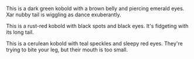 This is a dark green kobold with a brown belly and piercing emerald eyes. Xar nubby tail is wiggling as dance exuberantly.

This is a rust-red kobold with black spots and black eyes. It's fidgeting with its long tail.

This is a cerulean kobold with teal speckles and sleepy red eyes. They're trying to bite your leg, but their mouth is too small.
